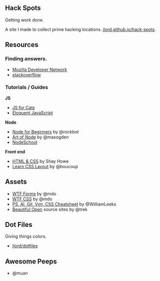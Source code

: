 ## Hack Spots

Getting work done.

A site I made to collect prime hacking locations. [jlord.github.io/hack-spots](https://github.com/jlord/hello-world.git).

## Resources

### Finding answers.

- [Mozilla Developer Network](http://www.mdn.com)
- [stackoverflow](http://stackoverflow.com)

### Tutorials / Guides

**JS**

- [JS for Cats](http://www.jsforcats.com)
- [Eloquent JavaScript](http://http://eloquentjavascript.net/)

**Node**

- [Node for Beginners](https://github.com/rockbot/node-for-beginners) by @rockbot
- [Art of Node](https://github.com/maxogden/art-of-node) by @maxogden
- [NodeSchool](http://www.nodeschool.io)

**Front end**

- [HTML & CSS](http://learn.shayhowe.com/html-css/) by Shay Howe
- [Learn CSS Layout](http://learnlayout.com/) by @boucoup

## Assets

- [WTF Forms](http://wtfforms.com/) by @mdo
- [WTF CSS](http://wtfhtmlcss.com/) by @mdo 
- [PS, AI, Git, Vim, CSS Cheatsheet](http://www.cheetyr.com/) by @WilliamLeeks
- [Beautiful Open](http://beautifulopen.com/) source sites by @trek

## Dot Files

Giving things colors.

- [jlord/dotfiles](https://github.com/jlord/dotfiles)

## Awesome Peeps

- @muan
